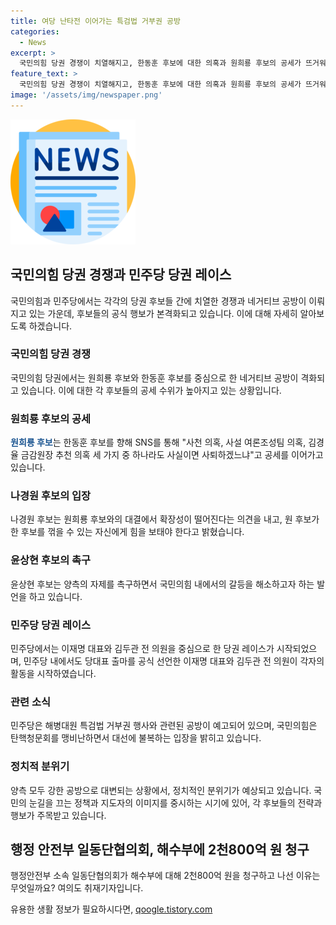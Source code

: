 ```yaml
---
title: 여당 난타전 이어가는 특검법 거부권 공방
categories:
  - News
excerpt: >
  국민의힘 당권 경쟁이 치열해지고, 한동훈 후보에 대한 의혹과 원희룡 후보의 공세가 뜨거워지고 있다. 민주당도 이재명 대표와 김두관 전 의원의 공식 행보가 시작됐으며, 민주당과 국민의힘은 해병대원 특검법과 탄핵 청문회를 놓고 치열한 공방을 벌이고 있다. 공방의 소식이 지속될 전망이며, 관련 소식은 계속 전해질 것으로 보인다. 이에 당권 주자들의 토론회와 행정청의 업무보고가 이뤄지고 있는 가운데, 치열한 공방이 예상된다.
feature_text: >
  국민의힘 당권 경쟁이 치열해지고, 한동훈 후보에 대한 의혹과 원희룡 후보의 공세가 뜨거워지고 있다. 민주당도 이재명 대표와 김두관 전 의원의 공식 행보가 시작됐으며, 민주당과 국민의힘은 해병대원 특검법과 탄핵 청문회를 놓고 치열한 공방을 벌이고 있다. 공방의 소식이 지속될 전망이며, 관련 소식은 계속 전해질 것으로 보인다. 이에 당권 주자들의 토론회와 행정청의 업무보고가 이뤄지고 있는 가운데, 치열한 공방이 예상된다.
image: '/assets/img/newspaper.png'
---
```


<p><img src="/assets/img/newspaper.png" alt="kimp 속보" /></p>

<h2 data-ke-size="size26">국민의힘 당권 경쟁과 민주당 당권 레이스</h2>

<p>국민의힘과 민주당에서는 각각의 당권 후보들 간에 치열한 경쟁과 네거티브 공방이 이뤄지고 있는 가운데, 후보들의 공식 행보가 본격화되고 있습니다. 이에 대해 자세히 알아보도록 하겠습니다.</p>

<p data-ke-size="size16"></p>

<h3>국민의힘 당권 경쟁</h3>

<p>국민의힘 당권에서는 원희룡 후보와 한동훈 후보를 중심으로 한 네거티브 공방이 격화되고 있습니다. 이에 대한 각 후보들의 공세 수위가 높아지고 있는 상황입니다. </p>

<p data-ke-size="size16"></p>

<h3>원희룡 후보의 공세</h3>

<p><strong><span style="color: #1a5490;">원희룡 후보</span></strong>는 한동훈 후보를 향해 SNS를 통해 "사천 의혹, 사설 여론조성팀 의혹, 김경율 금감원장 추천 의혹 세 가지 중 하나라도 사실이면 사퇴하겠느냐"고 공세를 이어가고 있습니다. </p>

<p data-ke-size="size16"></p>

<h3>나경원 후보의 입장</h3>

<p>나경원 후보는 원희룡 후보와의 대결에서 확장성이 떨어진다는 의견을 내고, 원 후보가 한 후보를 꺾을 수 있는 자신에게 힘을 보태야 한다고 밝혔습니다.</p>

<p data-ke-size="size16"></p>

<h3>윤상현 후보의 촉구</h3>

<p>윤상현 후보는 양측의 자제를 촉구하면서 국민의힘 내에서의 갈등을 해소하고자 하는 발언을 하고 있습니다.</p>

<p data-ke-size="size16"></p>

<h3>민주당 당권 레이스</h3>

<p>민주당에서는 이재명 대표와 김두관 전 의원을 중심으로 한 당권 레이스가 시작되었으며, 민주당 내에서도 당대표 출마를 공식 선언한 이재명 대표와 김두관 전 의원이 각자의 활동을 시작하였습니다.</p>

<p data-ke-size="size16"></p>

<h3>관련 소식</h3>

<p>민주당은 해병대원 특검법 거부권 행사와 관련된 공방이 예고되어 있으며, 국민의힘은 탄핵청문회를 맹비난하면서 대선에 불복하는 입장을 밝히고 있습니다.</p>

<h3>정치적 분위기</h3>

<p>양측 모두 강한 공방으로 대변되는 상황에서, 정치적인 분위기가 예상되고 있습니다. 국민의 눈길을 끄는 정책과 지도자의 이미지를 중시하는 시기에 있어, 각 후보들의 전략과 행보가 주목받고 있습니다.</p>

<p data-ke-size="size16"></p>

<h2 data-ke-size="size26">행정 안전부 일동단협의회, 해수부에 2천800억 원 청구</h2>

<p>행정안전부 소속 일동단협의회가 해수부에 대해 2천800억 원을 청구하고 나선 이유는 무엇일까요? 여의도 취재기자입니다.</p>

<p data-ke-size="size16"></p>
유용한 생활 정보가 필요하시다면, <a href="https://qoogle.tistory.com" rel="dofollow">qoogle.tistory.com</a>


